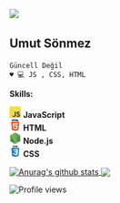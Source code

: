 ![](https://cdn.discordapp.com/attachments/768801252791418880/812112986746912819/IMG-20210219-WA0001.jpg)


## Umut Sönmez

```
Güncell Değil
♥ 💻 JS , CSS, HTML

```
 
**Skills:**  

<code><img height="20" src="https://raw.githubusercontent.com/github/explore/80688e429a7d4ef2fca1e82350fe8e3517d3494d/topics/javascript/javascript.png"></code> **JavaScript**<br> 
<code><img height="20" src="https://raw.githubusercontent.com/github/explore/5c058a388828bb5fde0bcafd4bc867b5bb3f26f3/topics/html/html.png"></code> **HTML** <br>
<code><img height="20" src="https://raw.githubusercontent.com/github/explore/80688e429a7d4ef2fca1e82350fe8e3517d3494d/topics/nodejs/nodejs.png"></code> **Node.js** <br>
<code><img height="20" src="https://raw.githubusercontent.com/github/explore/80688e429a7d4ef2fca1e82350fe8e3517d3494d/topics/css/css.png"></code> **CSS**


<a href="https://github.com/UmutSonmezGithub">
  <img align="center" src="https://github-readme-stats.anuraghazra1.vercel.app/api?username=UmutSonmezGithub&show_icons=true&include_all_commits=true&theme=material-palenight" alt="Anurag's github stats" />
</a>
<a href="https://github.com/UmutSonmezGithub">
  <!-- Change the `github-readme-stats.anuraghazra1.vercel.app` to `github-readme-stats.vercel.app`  -->
  <img align="center" src="https://github-readme-stats.anuraghazra1.vercel.app/api/top-langs/?username=UmutSonmezGithub&layout=compact&theme=material-palenight" />
</a> 









<br>

![Profile views](https://gpvc.arturio.dev/UmutSonmezGithub)  
